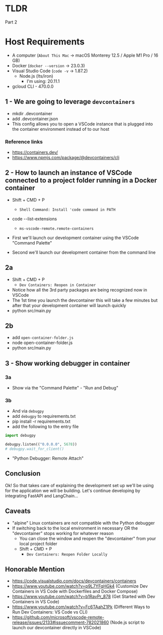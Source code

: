 # TLDR

Part 2

# Host Requirements
- A computer (`About This Mac` -> macOS Monterey 12.5 / Apple M1 Pro / 16 GB)
- Docker (`docker --version` -> 23.0.3)
- Visual Studio Code (`code -v` -> 1.87.2)
    - Node.js (lts/iron)
        - I'm using: 20.11.1
- gcloud CLI - 470.0.0

## 1 - We are going to leverage `devcontainers`
- mkdir .devcontainer
- add .devcontainer.json
- This config allows you to open a VSCode instance that is plugged into the container environment instead of to our host 

### Reference links
- https://containers.dev/
- https://www.npmjs.com/package/@devcontainers/cli

## 2 - How to launch an instance of VSCode connected to a project folder running in a Docker container
- Shift + CMD + P
    - `Shell Command: Install 'code command in PATH`
- code --list-extensions
    - `ms-vscode-remote.remote-containers`

- First we'll launch our development container using the VSCode "Command Palette"
- Second we'll launch our development container from the command line

## 2a
- Shift + CMD + P
    - `Dev Containers: Reopen in Container`
- Notice how all the 3rd party packages are being recognized now in VSCode
- The 1st time you launch the devcontainer this will take a few minutes but after that your development container will launch quickly
- python src/main.py

## 2b
- add `open-container-folder.js`
- node open-container-folder.js
- python src/main.py

## 3 - Show working debugger in container

### 3a
- Show via the "Command Palette" - "Run and Debug"

### 3b
- And via `debugpy`
- add `debugpy` to requirements.txt
- pip install -r requirements.txt
- add the following to the entry file
```watcher.py
import debugpy

debugpy.listen(("0.0.0.0", 5678))
# debugpy.wait_for_client()
```
- "Python Debugger: Remote Attach"

## Conclusion

Ok! So that takes care of explaining the development set up we'll be using for the application we will be building. Let's continue developing by integrating FastAPI and LangChain...

## Caveats
- "alpine" Linux containers are not compatible with the Python debugger
- If switching back to the local environment in necessary OR the "devcontainer" stops working for whatever reason
    - You can close the window and reopen the "devcontainer" from your local project folder
    - Shift + CMD + P
        - `Dev Containers: Reopen Folder Locally`

## Honorable Mention
- https://code.visualstudio.com/docs/devcontainers/containers
- https://www.youtube.com/watch?v=p9L7YFqHGk4 (Customize Dev Containers in VS Code with Dockerfiles and Docker Compose)
- https://www.youtube.com/watch?v=b1RavPr_878 (Get Started with Dev Containers in VS Code)
- https://www.youtube.com/watch?v=Fc6TAahZ1Pk (Different Ways to Run Dev Containers: VS Code vs CLI)
- https://github.com/microsoft/vscode-remote-release/issues/2133#issuecomment-782021860 (Node.js script to launch our devcontainer directly in VSCode)